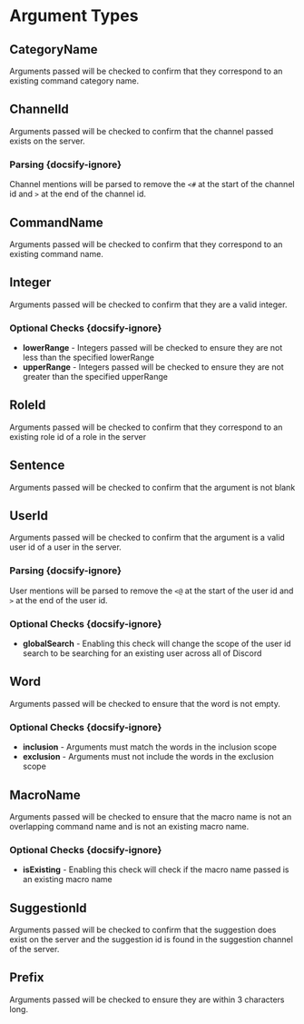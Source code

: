 # Argument Types
## CategoryName
Arguments passed will be checked to confirm that they correspond to an existing command
category name.

## ChannelId
Arguments passed will be checked to confirm that the channel passed exists on the server.

### Parsing {docsify-ignore}
Channel mentions will be parsed to remove the `<#` at the start of the channel id and `>` at the end of the channel
id.

## CommandName
Arguments passed will be checked to confirm that they correspond to an existing command name.

## Integer
Arguments passed will be checked to confirm that they are a valid integer.

### Optional Checks {docsify-ignore}
* **lowerRange** - Integers passed will be checked to ensure they are not less than the specified lowerRange
* **upperRange** - Integers passed will be checked to ensure they are not greater than the specified upperRange

## RoleId
Arguments passed will be checked to confirm that they correspond to an existing role id of a role in the server

## Sentence
Arguments passed will be checked to confirm that the argument is not blank

## UserId
Arguments passed will be checked to confirm that the argument is a valid user id of a user in the server.

### Parsing {docsify-ignore}
User mentions will be parsed to remove the `<@` at the start of the user id and `>` at the end of the user id.

### Optional Checks {docsify-ignore}
* **globalSearch** - Enabling this check will change the scope of the user id search to be searching for an existing user
across all of Discord

## Word
Arguments passed will be checked to ensure that the word is not empty.

### Optional Checks {docsify-ignore}
* **inclusion** - Arguments must match the words in the inclusion scope
* **exclusion** - Arguments must not include the words in the exclusion scope

## MacroName
Arguments passed will be checked to ensure that the macro name is not an overlapping command name and is not an existing
macro name.

### Optional Checks {docsify-ignore}
* **isExisting** - Enabling this check will check if the macro name passed is an existing macro name

## SuggestionId
Arguments passed will be checked to confirm that the suggestion does exist on the server and the suggestion id is found
in the suggestion channel of the server.

## Prefix
Arguments passed will be checked to ensure they are within 3 characters long.
